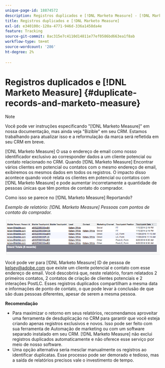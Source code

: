 ```yaml
---
unique-page-id: 18874572
description: Registros duplicados e [!DNL Marketo Measure] - [!DNL Marketo Measure] - Documentação do produto
title: Registros duplicados e [!DNL Marketo Measure]
exl-id: e340100c-120a-4771-946d-336a1458da4e
feature: Tracking
source-git-commit: 8ac315e7c4110d14811e77ef0586bd663ea1f8ab
workflow-type: tm+mt
source-wordcount: '286'
ht-degree: 2%

---
```


# Registros duplicados e [!DNL Marketo Measure] {#duplicate-records-and-marketo-measure}

>[!NOTE]
>
>Você pode ver instruções especificando &quot;[!DNL Marketo Measure]&quot; em nossa documentação, mas ainda veja &quot;Bizible&quot; em seu CRM. Estamos trabalhando para atualizar isso e a reformulação da marca será refletida em seu CRM em breve.

[!DNL Marketo Measure] O usa o endereço de email como nosso identificador exclusivo ao corresponder dados a um cliente potencial ou contato relacionado no CRM. Quando [!DNL Marketo Measure] Encontrar vários clientes em potencial ou contatos com o mesmo endereço de email, exibiremos os mesmos dados em todos os registros. O impacto disso acontece quando você relata os clientes em potencial ou contatos com [!DNL Marketo Measure] e pode aumentar incorretamente a quantidade de pessoas únicas que têm pontos de contato do comprador.

Como isso se parece no [!DNL Marketo Measure] Reportando?

_Exemplo de relatório: [!DNL Marketo Measure] Pessoas com pontos de contato do comprador._

![](assets/1-1.png)

Você pode ver para [!DNL Marketo Measure] ID de pessoa de kelsey@adobe.com que existe um cliente potencial e contato com esse endereço de email. Você descobrirá que, neste relatório, foram relatados 2 primeiros contatos, 2 contatos de criação de clientes potenciais e 2 interações PostLC. Esses registros duplicados compartilham a mesma data e informações de ponto de contato, o que pode levar à conclusão de que são duas pessoas diferentes, apesar de serem a mesma pessoa.

**Recomendação**

* Para maximizar o retorno em seus relatórios, recomendamos aproveitar uma ferramenta de desduplicação no CRM para garantir que você esteja criando apenas registros exclusivos e novos. Isso pode ser feito com sua ferramenta de Automação de marketing ou com um software separado instalado em seu CRM. [!DNL Marketo Measure] não exclui registros duplicados automaticamente e não oferece esse serviço por meio de nosso software.
* Uma opção alternativa seria mesclar manualmente os registros ao identificar duplicatas. Esse processo pode ser demorado e tedioso, mas a saída de relatórios precisos vale o investimento de tempo.
